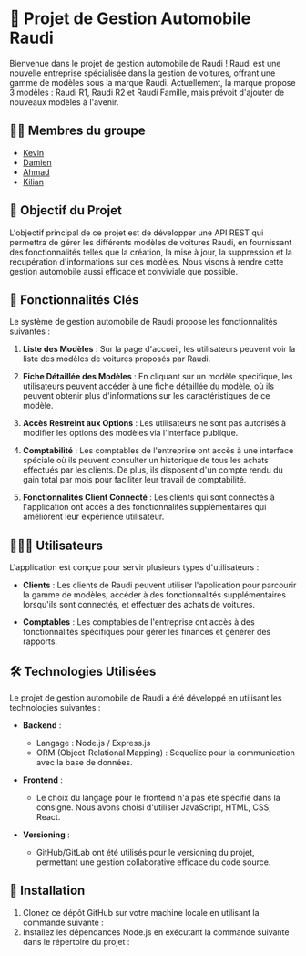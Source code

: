 # 🚗 Projet de Gestion Automobile Raudi

Bienvenue dans le projet de gestion automobile de Raudi ! Raudi est une nouvelle entreprise spécialisée dans la gestion de voitures, offrant une gamme de modèles sous la marque Raudi. Actuellement, la marque propose 3 modèles : Raudi R1, Raudi R2 et Raudi Famille, mais prévoit d'ajouter de nouveaux modèles à l'avenir.

## 👨‍💻 Membres du groupe 

- [Kevin](https://github.com/Kvn9) 
- [Damien](https://github.com/DamienLortieThibaut) 
- [Ahmad](https://github.com/ahamie71) 
- [Kilian](https://github.com/Biholo) 

## 🎯 Objectif du Projet

L'objectif principal de ce projet est de développer une API REST qui permettra de gérer les différents modèles de voitures Raudi, en fournissant des fonctionnalités telles que la création, la mise à jour, la suppression et la récupération d'informations sur ces modèles. Nous visons à rendre cette gestion automobile aussi efficace et conviviale que possible.

## 🔑 Fonctionnalités Clés

Le système de gestion automobile de Raudi propose les fonctionnalités suivantes :

1. **Liste des Modèles** : Sur la page d'accueil, les utilisateurs peuvent voir la liste des modèles de voitures proposés par Raudi.

2. **Fiche Détaillée des Modèles** : En cliquant sur un modèle spécifique, les utilisateurs peuvent accéder à une fiche détaillée du modèle, où ils peuvent obtenir plus d'informations sur les caractéristiques de ce modèle.

3. **Accès Restreint aux Options** : Les utilisateurs ne sont pas autorisés à modifier les options des modèles via l'interface publique.

4. **Comptabilité** : Les comptables de l'entreprise ont accès à une interface spéciale où ils peuvent consulter un historique de tous les achats effectués par les clients. De plus, ils disposent d'un compte rendu du gain total par mois pour faciliter leur travail de comptabilité.

5. **Fonctionnalités Client Connecté** : Les clients qui sont connectés à l'application ont accès à des fonctionnalités supplémentaires qui améliorent leur expérience utilisateur.

## 🧑‍🤝‍🧑 Utilisateurs

L'application est conçue pour servir plusieurs types d'utilisateurs :

- **Clients** : Les clients de Raudi peuvent utiliser l'application pour parcourir la gamme de modèles, accéder à des fonctionnalités supplémentaires lorsqu'ils sont connectés, et effectuer des achats de voitures.

- **Comptables** : Les comptables de l'entreprise ont accès à des fonctionnalités spécifiques pour gérer les finances et générer des rapports.

## 🛠 Technologies Utilisées

Le projet de gestion automobile de Raudi a été développé en utilisant les technologies suivantes :

- **Backend** :
  - Langage : Node.js / Express.js
  - ORM (Object-Relational Mapping) : Sequelize pour la communication avec la base de données.

- **Frontend** :
  - Le choix du langage pour le frontend n'a pas été spécifié dans la consigne. Nous avons choisi d'utiliser JavaScript, HTML, CSS, React.

- **Versioning** :
  - GitHub/GitLab ont été utilisés pour le versioning du projet, permettant une gestion collaborative efficace du code source.

## 🚀 Installation

1. Clonez ce dépôt GitHub sur votre machine locale en utilisant la commande suivante :
2. Installez les dépendances Node.js en exécutant la commande suivante dans le répertoire du projet :
